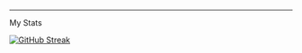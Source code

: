 -------
My Stats

[![GitHub Streak](http://github-readme-streak-stats.herokuapp.com?user=milkbag19&theme=radical&hide_border=true&fire=DD9F35)](https://git.io/streak-stats)
